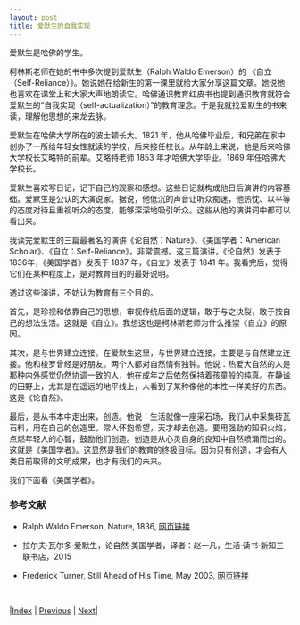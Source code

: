```yaml
---
layout: post
title: 爱默生的自我实现
---
```


爱默生是哈佛的学生。

柯林斯老师在她的书中多次提到爱默生（Ralph Waldo Emerson）的 《自立（Self-Reliance）》。她说她在给新生的第一课里就给大家分享这篇文章。她说她也喜欢在课堂上和大家大声地朗读它。哈佛通识教育红皮书也提到通识教育就符合爱默生的“自我实现（self-actualization）”的教育理念。于是我就找爱默生的书来读，理解他思想的来龙去脉。

爱默生在哈佛大学所在的波士顿长大。1821 年，他从哈佛毕业后，和兄弟在家中创办了一所给年轻女性就读的学校，后来接任校长。从年龄上来说，他是后来哈佛大学校长艾略特的前辈。艾略特老师 1853 年才哈佛大学毕业。1869 年任哈佛大学校长。

爱默生喜欢写日记，记下自己的观察和感想。这些日记就构成他日后演讲的内容基础。爱默生是公认的大演说家。据说，他低沉的声音让听众痴迷，他热忱、以平等的态度对待且重视听众的态度，能够深深地吸引听众。这些从他的演讲词中都可以看出来。

我读完爱默生的三篇最著名的演讲《论自然：Nature》、《美国学者：American Scholar》、《自立：Self-Reliance》，非常震撼。这三篇演讲，《论自然》发表于 1836年，《美国学者》发表于 1837 年，《自立》发表于 1841 年。我看完后，觉得它们在某种程度上，是对教育目的的最好说明。

透过这些演讲，不妨认为教育有三个目的。

首先，是珍视和依靠自己的思想，审视传统后面的逻辑，敢于与之决裂，敢于按自己的想法生活。这就是《自立》。我想这也是柯林斯老师为什么推崇《自立》的原因。

其次，是与世界建立连接。在爱默生这里，与世界建立连接，主要是与自然建立连接。他和梭罗曾经是好朋友。两个人都对自然情有独钟。他说：热爱大自然的人是那种内外感觉仍然协调一致的人，他在成年之后依然保持着孩童般的纯真。在静谧的田野上，尤其是在遥远的地平线上，人看到了某种像他的本性一样美好的东西。这是《论自然》。

最后，是从书本中走出来，创造。他说：生活就像一座采石场，我们从中采集砖瓦石料，用在自己的创造里。常人怀抱希望，天才却去创造。要用强劲的知识火焰，点燃年轻人的心智，鼓励他们创造。创造是从心灵自身的良知中自然喷涌而出的。这就是《美国学者》。这显然是我们的教育的终极目标。因为只有创造，才会有人类目前取得的文明成果，也才有我们的未来。

我们下面看《美国学者》。


### 参考文献

- Ralph Waldo Emerson, Nature, 1836, [网页链接](https://archive.vcu.edu/english/engweb/transcendentalism/authors/emerson/essays/naturetext.html)

- 拉尔夫·瓦尔多·爱默生，论自然·美国学者，译者：赵一凡，生活·读书·新知三联书店，2015

- Frederick Turner, Still Ahead of His Time, May 2003, [网页链接](https://www.smithsonianmag.com/arts-culture/still-ahead-of-his-time-82186396/)

<br/>

|[Index](./) | [Previous](0-1-3-collins) | [Next](0-1-7-scholar)|
